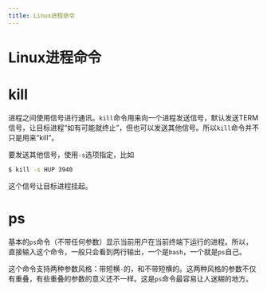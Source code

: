 ```yaml
---
title: Linux进程命令
---
```


# Linux进程命令

# kill

进程之间使用信号进行通讯。`kill`命令用来向一个进程发送信号，默认发送TERM信号，让目标进程“如有可能就终止”，但也可以发送其他信号。所以`kill`命令并不只是用来“kill”。

要发送其他信号，使用`-s`选项指定，比如

```bash
$ kill -s HUP 3940 
```

这个信号让目标进程挂起。

# ps

基本的`ps`命令（不带任何参数）显示当前用户在当前终端下运行的进程。所以，直接输入这个命令，一般只会看到两行输出，一个是`bash`，一个就是`ps`自己。

这个命令支持两种参数风格：带短横`-`的，和不带短横的。这两种风格的参数不仅有重叠，有些重叠的参数的意义还不一样。这是`ps`命令最容易让人迷糊的地方。